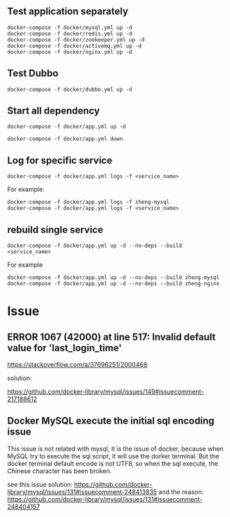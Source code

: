 ## Test application separately

```docker
docker-compose -f docker/mysql.yml up -d
docker-compose -f docker/redis.yml up -d
docker-compose -f docker/zookeeper.yml up -d
docker-compose -f docker/activemq.yml up -d
docker-compose -f docker/nginx.yml up -d
```

## Test Dubbo
```docker
docker-compose -f docker/dubbo.yml up -d
```
## Start all dependency

```docker
docker-compose -f docker/app.yml up -d

docker-compose -f docker/app.yml down
```

## Log for specific service

```docker
docker-compose -f docker/app.yml logs -f <service_name>
```
For example:
```docker
docker-compose -f docker/app.yml logs -f zheng-mysql
docker-compose -f docker/app.yml logs -f <service_name>
```
## rebuild single service

```docker
docker-compose -f docker/app.yml up -d --no-deps --build <service_name>
```

For example

```docker
docker-compose -f docker/app.yml up -d --no-deps --build zheng-mysql
docker-compose -f docker/app.yml up -d --no-deps --build zheng-nginx
```

# Issue

##  ERROR 1067 (42000) at line 517: Invalid default value for 'last_login_time'

https://stackoverflow.com/a/37696251/2000468

solution:

https://github.com/docker-library/mysql/issues/149#issuecomment-217188612

## Docker MySQL execute the initial sql encoding issue

This issue is not related with mysql, it is the issue of docker, because when MySQL try to execute the sql script, it will use the dorker terminal. But the docker terminal default encode is not UTF8, so when the sql execute, the Chinese character has been broken.

see this issue solution: https://github.com/docker-library/mysql/issues/131#issuecomment-248413835 and the reason: https://github.com/docker-library/mysql/issues/131#issuecomment-248404157